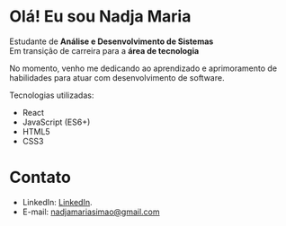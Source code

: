 #  Olá! Eu sou Nadja Maria

Estudante de **Análise e Desenvolvimento de Sistemas**  
Em transição de carreira para a **área de tecnologia**  

No momento, venho me dedicando ao aprendizado e aprimoramento de habilidades para atuar com desenvolvimento de software.

Tecnologias utilizadas:
- React  
- JavaScript (ES6+)
- HTML5  
- CSS3

# Contato
- LinkedIn: [LinkedIn](www.linkedin.com/in/nadja-maria-simão-332336199).  
- E-mail: nadjamariasimao@gmail.com
